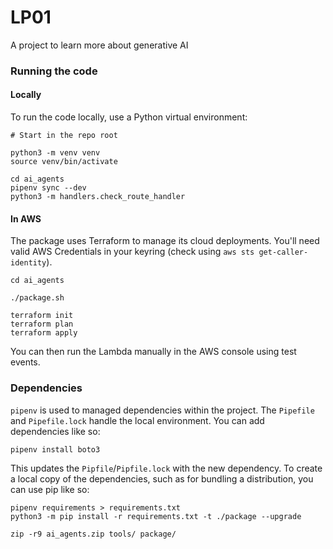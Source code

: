 # LP01
A project to learn more about generative AI


### Running the code

#### Locally
To run the code locally, use a Python virtual environment:

```
# Start in the repo root

python3 -m venv venv
source venv/bin/activate

cd ai_agents
pipenv sync --dev
python3 -m handlers.check_route_handler
```

#### In AWS
The package uses Terraform to manage its cloud deployments.  You'll need valid AWS Credentials in your keyring (check using `aws sts get-caller-identity`).

```
cd ai_agents

./package.sh

terraform init
terraform plan
terraform apply
```

You can then run the Lambda manually in the AWS console using test events.

### Dependencies
`pipenv` is used to managed dependencies within the project.  The `Pipefile` and `Pipefile.lock` handle the local environment.  You can add dependencies like so:

```
pipenv install boto3
```

This updates the `Pipfile`/`Pipfile.lock` with the new dependency.  To create a local copy of the dependencies, such as for bundling a distribution, you can use pip like so:

```
pipenv requirements > requirements.txt
python3 -m pip install -r requirements.txt -t ./package --upgrade

zip -r9 ai_agents.zip tools/ package/
```